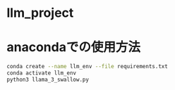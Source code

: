 # llm_project

# anacondaでの使用方法
```bash
conda create --name llm_env --file requirements.txt
conda activate llm_env
python3 llama_3_swallow.py
```

